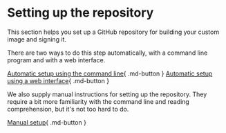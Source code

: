 # Setting up the repository

This section helps you set up a GitHub repository for building your custom image and signing it.

There are two ways to do this step automatically, with a command line program and with a web interface.

[Automatic setup using the command line](/tinker/2-setup/auto-cli/){ .md-button }
[Automatic setup using a web interface](/tinker/2-setup/auto-web/){ .md-button }

We also supply manual instructions for setting up the repository. They require a bit more familiarity with the command line and reading comprehension, but it's not too hard to do.

[Manual setup](/tinker/2-setup/manual/){ .md-button }

